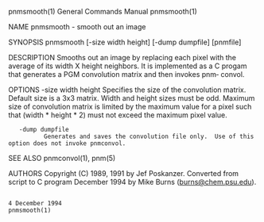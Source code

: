 pnmsmooth(1)                                                                            General Commands Manual                                                                           pnmsmooth(1)

NAME
       pnmsmooth - smooth out an image

SYNOPSIS
       pnmsmooth [-size width height] [-dump dumpfile] [pnmfile]

DESCRIPTION
       Smooths  out  an image by replacing each pixel with the average of its width X height neighbors.  It is implemented as a C progam that generates a PGM convolution matrix and then invokes pnm‐
       convol.

OPTIONS
       -size width height
              Specifies the size of the convolution matrix.  Default size is a 3x3 matrix.  Width and height sizes must be odd.  Maximum size of convolution matrix is limited by  the  maximum  value
              for a pixel such that (width * height * 2) must not exceed the maximum pixel value.

       -dump dumpfile
              Generates and saves the convolution file only.  Use of this option does not invoke pnmconvol.

SEE ALSO
       pnmconvol(1), pnm(5)

AUTHORS
       Copyright (C) 1989, 1991 by Jef Poskanzer.
       Converted from script to C program December 1994 by Mike Burns (burns@chem.psu.edu).

                                                                                            4 December 1994                                                                               pnmsmooth(1)
